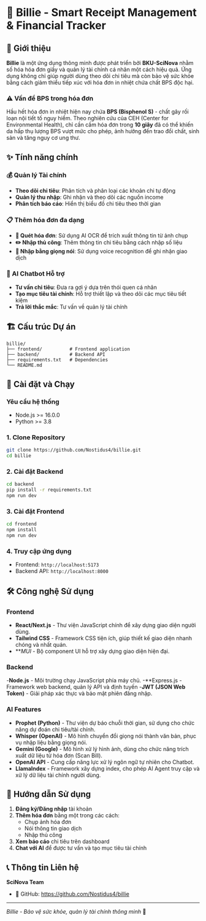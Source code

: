 # 📱 Billie - Smart Receipt Management & Financial Tracker

## 🌟 Giới thiệu

**Billie** là một ứng dụng thông minh được phát triển bởi **BKU-SciNova** nhằm số hóa hóa đơn giấy và quản lý tài chính cá nhân một cách hiệu quả. Ứng dụng không chỉ giúp người dùng theo dõi chi tiêu mà còn bảo vệ sức khỏe bằng cách giảm thiểu tiếp xúc với hóa đơn in nhiệt chứa chất BPS độc hại.

### ⚠️ Vấn đề BPS trong hóa đơn

Hầu hết hóa đơn in nhiệt hiện nay chứa **BPS (Bisphenol S)** - chất gây rối loạn nội tiết tố nguy hiểm. Theo nghiên cứu của CEH (Center for Environmental Health), chỉ cần cầm hóa đơn trong **10 giây** đã có thể khiến da hấp thụ lượng BPS vượt mức cho phép, ảnh hưởng đến trao đổi chất, sinh sản và tăng nguy cơ ung thư.

## ✨ Tính năng chính

### 💰 Quản lý Tài chính
- **Theo dõi chi tiêu**: Phân tích và phân loại các khoản chi tự động
- **Quản lý thu nhập**: Ghi nhận và theo dõi các nguồn income
- **Phân tích báo cáo**: Hiển thị biểu đồ chi tiêu theo thời gian

### 📋 Thêm hóa đơn đa dạng
- **📱 Quét hóa đơn**: Sử dụng AI OCR để trích xuất thông tin từ ảnh chụp
- **✏️ Nhập thủ công**: Thêm thông tin chi tiêu bằng cách nhập số liệu
- **🎤 Nhập bằng giọng nói**: Sử dụng voice recognition để ghi nhận giao dịch

### 🤖 AI Chatbot Hỗ trợ
- **Tư vấn chi tiêu**: Đưa ra gợi ý dựa trên thói quen cá nhân
- **Tạo mục tiêu tài chính**: Hỗ trợ thiết lập và theo dõi các mục tiêu tiết kiệm
- **Trả lời thắc mắc**: Tư vấn về quản lý tài chính

## 🏗️ Cấu trúc Dự án

```
billie/
├── frontend/          # Frontend application
├── backend/           # Backend API
├── requirements.txt   # Dependencies
└── README.md
```

## 🚀 Cài đặt và Chạy

### Yêu cầu hệ thống
- Node.js >= 16.0.0
- Python >= 3.8

### 1. Clone Repository
```bash
git clone https://github.com/Nostidus4/billie.git
cd billie
```

### 2. Cài đặt Backend
```bash
cd backend
pip install -r requirements.txt
npm run dev
```

### 3. Cài đặt Frontend
```bash
cd frontend
npm install
npm run dev
```

### 4. Truy cập ứng dụng
- Frontend: `http://localhost:5173`
- Backend API: `http://localhost:8000`

## 🛠️ Công nghệ Sử dụng

### Frontend
- **React/Next.js** - Thư viện JavaScript chính để xây dựng giao diện người dùng.
- **Tailwind CSS** - Framework CSS tiện ích, giúp thiết kế giao diện nhanh chóng và nhất quán.
- ***MUI* - Bộ component UI hỗ trợ xây dựng giao diện hiện đại.

### Backend
-**Node.js** - Môi trường chạy JavaScript phía máy chủ.
-**Express.js - Framework web backend, quản lý API và định tuyến
-**JWT (JSON Web Token)** - Giải pháp xác thực và bảo mật phiên đăng nhập.

### AI Features
- **Prophet (Python)** - Thư viện dự báo chuỗi thời gian, sử dụng cho chức năng dự đoán chi tiêu/tài chính.
- **Whisper (OpenAI)** - Mô hình chuyển đổi giọng nói thành văn bản, phục vụ nhập liệu bằng giọng nói.
- **Gemini (Google)** - Mô hình xử lý hình ảnh, dùng cho chức năng trích xuất dữ liệu từ hóa đơn (Scan Bill).
- **OpenAI API** - Cung cấp năng lực xử lý ngôn ngữ tự nhiên cho Chatbot.
- **LlamaIndex** - Framework xây dựng index, cho phép AI Agent truy cập và xử lý dữ liệu tài chính người dùng.

## 📱 Hướng dẫn Sử dụng

1. **Đăng ký/Đăng nhập** tài khoản
2. **Thêm hóa đơn** bằng một trong các cách:
   - Chụp ảnh hóa đơn
   - Nói thông tin giao dịch
   - Nhập thủ công
3. **Xem báo cáo** chi tiêu trên dashboard
4. **Chat với AI** để được tư vấn và tạo mục tiêu tài chính

## 📞 Thông tin Liên hệ

**SciNova Team**
- 📱 GitHub: https://github.com/Nostidus4/billie
---

*Billie - Bảo vệ sức khỏe, quản lý tài chính thông minh* 💚
